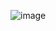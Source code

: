 ![image](https://github.com/aliilman/SeleniumProject/assets/55908667/76aa405b-f1d0-416f-b275-8d899b5d943c)
